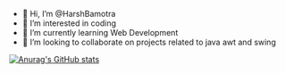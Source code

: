 - 👋 Hi, I’m @HarshBamotra
- 👀 I’m interested in coding 
- 🌱 I’m currently learning Web Development
- 💞️ I’m looking to collaborate on projects related to java awt and swing

[![Anurag's GitHub stats](https://github-readme-stats.vercel.app/api?username=HarshBamotra)](https://github.com/anuraghazra/github-readme-stats)
